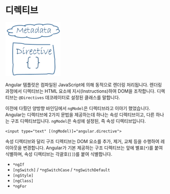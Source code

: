 # 디렉티브

![](../.gitbook/assets/directive.png)

Angular 템플릿은 컴파일된 JavaScript에 의해 동적으로 렌더링 처리됩니다. 렌더링 과정에서 디렉티브는 HTML 요소에 지시\(Instructions\)하여 DOM을 조작합니다. 디렉티브는 `@Directives` 데코레이터로 설정된 클래스를 말합니다.

이전에 다뤘던 양방향 바인딩에서 `ngModel`은 디렉티브라고 이야기 했었습니다. Angular는 디렉티브에 2가지 문법을 제공하는데 하나는 속성 디렉티브이고, 다른 하나는 구조 디렉티브입니다. `ngModel`은 속성에 설정된, 즉 속성 디렉티브입니다.

```markup
<input type="text" [(ngModel)]="angular.directive">
```

속성 디렉티브와 달리 구조 디렉티브는 DOM 요소를 추가, 제거, 교체 등을 수행하여 레이아웃을 변경합니다. Angular가 기본 제공하는 구조 디렉티브는 앞에 별표\(`*`\)를 붙여 식별하며, 속성 디렉티브는 각괄호\(`[]`\)를 붙여 식별합니다.

* `*ngIf`
* `[ngSwitch]` / `*ngSwitchCase` / `*ngSwitchDefault`
* `[ngStyle]`
* `[ngClass]`
* `*ngFor`

